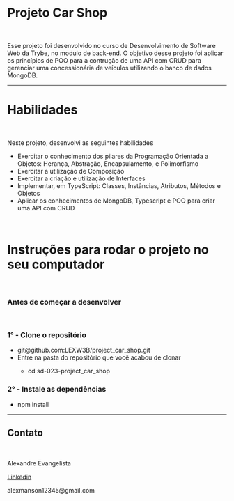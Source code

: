 <h1>Projeto Car Shop</h1>
<br>
<p>
  Esse projeto foi desenvolvido no curso de Desenvolvimento de Software Web da Trybe, no modulo de back-end. O objetivo desse projeto foi aplicar os princípios de POO para a contrução de uma API com CRUD para gerenciar uma concessionária de veículos utilizando o banco de dados MongoDB.
</p>
<hr>
<h1>Habilidades</h1>
<br>
<p>
  Neste projeto, desenvolvi as seguintes habilidades
  <ul>
    <li>Exercitar o conhecimento dos pilares da Programação Orientada a Objetos: Herança, Abstração, Encapsulamento, e Polimorfismo</li>
    <li>Exercitar a utilização de Composição</li>
    <li>Exercitar a criação e utilização de Interfaces</li>
    <li>Implementar, em TypeScript: Classes, Instâncias, Atributos, Métodos e Objetos</li>
    <li>Aplicar os conhecimentos de MongoDB, Typescript e POO para criar uma API com CRUD</li>
  </ul>
<p/>
<br>
<h1>Instruções para rodar o projeto no seu computador</h1>
<br>
<h3>Antes de começar a desenvolver</h3>
<br>
<h3>1° - Clone o repositório</h3>
<ul>
  <li>git@github.com:LEXW3B/project_car_shop.git</li>
  <li>Entre na pasta do repositório que você acabou de clonar</li>
  <ul>
    <li>cd sd-023-project_car_shop</li>
  </ul>
</ul>
<h3>2° - Instale as dependências</h3> 
<ul>
  <li>npm install</li>
</ul>
<hr>
<h2>Contato</h2>
<br>
<p>Alexandre Evangelista</p>
<a href="https://www.linkedin.com/in/alexandre-evangelista-souza-lima/" target="_blank">Linkedin</a>
<p>alexmanson12345@gmail.com</p>

